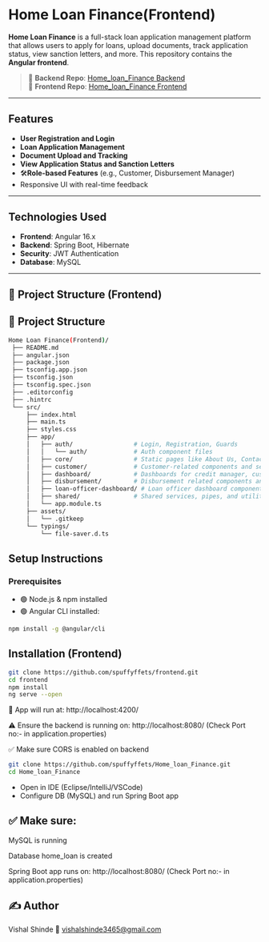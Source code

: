 # Home Loan Finance(Frontend)

**Home Loan Finance** is a full-stack loan application management platform that allows users to apply for loans, upload documents, track application status, view sanction letters, and more. This repository contains the **Angular frontend**.

> 🔗 **Backend Repo**: [Home_loan_Finance Backend](https://github.com/spuffyffets/Home_loan_Finance.git)  
> 🔗 **Frontend Repo**: [Home_loan_Finance Frontend](https://github.com/Vishalshinde321/Home_Loan_Finance-Frontend-)

---

##  Features

-  **User Registration and Login**  
-  **Loan Application Management**  
-  **Document Upload and Tracking**  
-  **View Application Status and Sanction Letters**  
- 🛠**Role-based Features** (e.g., Customer, Disbursement Manager)  
- Responsive UI with real-time feedback  

---

##  Technologies Used

- **Frontend**: Angular 16.x  
- **Backend**: Spring Boot, Hibernate  
- **Security**: JWT Authentication  
- **Database**: MySQL  

---

## 📂 Project Structure (Frontend)

## 📂 Project Structure

```bash
Home Loan Finance(Frontend)/
 ├── README.md
 ├── angular.json
 ├── package.json
 ├── tsconfig.app.json
 ├── tsconfig.json
 ├── tsconfig.spec.json
 ├── .editorconfig
 ├── .hintrc
 └── src/
     ├── index.html
     ├── main.ts
     ├── styles.css
     ├── app/
     │   ├── auth/                 # Login, Registration, Guards
     │   │   └── auth/             # Auth component files
     │   ├── core/                 # Static pages like About Us, Contact Us, Gallery, Home, Navbar
     │   ├── customer/             # Customer-related components and services (apply loan, profile, documents, etc.)
     │   ├── dashboard/            # Dashboards for credit manager, customer, disbursement, loan officer
     │   ├── disbursement/         # Disbursement related components and history
     │   ├── loan-officer-dashboard/ # Loan officer dashboard components
     │   ├── shared/               # Shared services, pipes, and utilities
     │   └── app.module.ts
     ├── assets/
     │   └── .gitkeep
     └── typings/
         └── file-saver.d.ts


```

## Setup Instructions

### Prerequisites
- 🟢 Node.js & npm installed  
- 🟢 Angular CLI installed:

```bash
npm install -g @angular/cli

``` 
## Installation (Frontend)
```bash
git clone https://github.com/spuffyffets/frontend.git
cd frontend
npm install
ng serve --open
```

🚀 App will run at: http://localhost:4200/

⚠️ Ensure the backend is running on: http://localhost:8080/  (Check Port no:- in application.properties)


✅ Make sure CORS is enabled on backend


```bash
git clone https://github.com/spuffyffets/Home_loan_Finance.git
cd Home_loan_Finance

```
- Open in IDE (Eclipse/IntelliJ/VSCode)
- Configure DB (MySQL) and run Spring Boot app

## ✅ Make sure:

MySQL is running

Database home_loan is created

Spring Boot app runs on: http://localhost:8080/ (Check Port no:- in application.properties)

## ✍️ Author

Vishal Shinde
📧 vishalshinde3465@gmail.com
